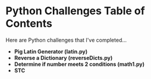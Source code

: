 # Python Challenges Table of Contents

Here are Python challenges that I've completed...

<ul>
  <li><b>Pig Latin Generator (latin.py)</b></li>
  <li><b>Reverse a Dictionary (reverseDicts.py)</b></li>
  <li><b>Determine if number meets 2 conditions (math1.py)</b></li>
  <li><b>STC</b></li>
</ul>  